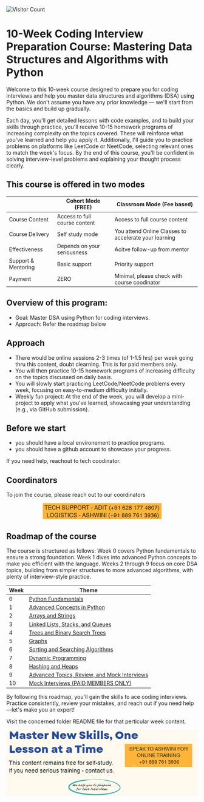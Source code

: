 ![Visitor Count](https://visitor-badge.laobi.icu/badge?page_id=simplifylearning101.dsa_with_python)

# 10-Week Coding Interview Preparation Course: Mastering Data Structures and Algorithms with Python

Welcome to this 10-week course designed to prepare you for coding interviews and help you master data structures and algorithms (DSA) using Python. We don't assume you have any prior knowledge — we'll start from the basics and build up gradually.

Each day, you'll get detailed lessons with code examples, and to build your skills through practice, you'll receive 10-15 homework programs of increasing complexity on the topics covered. These will reinforce what you've learned and help you apply it. Additionally, I'll guide you to practice problems on platforms like LeetCode or NeetCode, selecting relevant ones to match the week's focus. By the end of this course, you'll be confident in solving interview-level problems and explaining your thought process clearly.

## This course is offered in two modes
|   | Cohort Mode (FREE)  | Classroom Mode (Fee based)  |
|---|---|---|
| Course Content | Access to full course content | Access to full course content |
| Course Delivery | Self study mode | You attend Online Classes to accelerate your learning |
| Effectiveness  | Depends on your seriousness | Acitve follow-up from mentor |
| Support & Mentoring  | Basic support | Priority support |
| Payment | ZERO | Minimal, please check with course coodinator |

## Overview of this program:

- Goal: Master DSA using Python for coding interviews.
- Approach: Refer the roadmap below

## Approach
- There would be online sessions 2-3 times (of 1-1.5 hrs) per week going thru this content, doubt clearning. This is for paid members only.
- You will then practice 10-15 homework programs of increasing difficulty on the topics discussed on daily basis. 
- You will slowly start practicing LeetCode/NeetCode problems every week, focusing on easy-to-medium difficulty initially.
- Weekly fun project: At the end of the week, you will develop a mini-project to apply what you've learned, showcasing your understanding (e.g., via GitHub submission). 

## Before we start
- you should have a local environement to practice programs. 
- you should have a github account to showcase your progress.

If you need help, reachout to tech coodinator.

## Coordinators
To join the course, please reach out to our coordinators 
<div align="center">
  <img src="static/support1.png" alt="Support Image">
</div>


## Roadmap of the course
The course is structured as follows: Week 0 covers Python fundamentals to ensure a strong foundation. Week 1 dives into advanced Python concepts to make you efficient with the language. Weeks 2 through 9 focus on core DSA topics, building from simpler structures to more advanced algorithms, with plenty of interview-style practice.

| Week | Theme | 
|---|---|
| 0 | [Python Fundamentals](Week0%20Python%20Fundamentals/README.markdown) |
| 1 | [Advanced Concepts in Python](Week1%20Advanced%20Python/README.markdown) |
| 2 | [Arrays and Strings](/README.markdown) |
| 3 | [Linked Lists, Stacks, and Queues](/README.markdown) |
| 4 | [Trees and Binary Search Trees](/README.markdown) |
| 5 | [Graphs](/README.markdown) |
| 6 | [Sorting and Searching Algorithms](/README.markdown) |
| 7 | [Dynamic Programming](/README.markdown) |
| 8 | [Hashing and Heaps](/README.markdown) |
| 9 | [Advanced Topics, Review, and Mock Interviews](/README.markdown) |
| 10 | [Mock Interviews (PAID MEMBERS ONLY)](/README.markdown) |


By following this roadmap, you'll gain the skills to ace coding interviews. Practice consistently, review your mistakes, and reach out if you need help—let's make you an expert!

Visit the concerned folder README file for that perticular week content.

<div align="center">
  <img src="static/banner.png" alt="Banner Image">
</div>